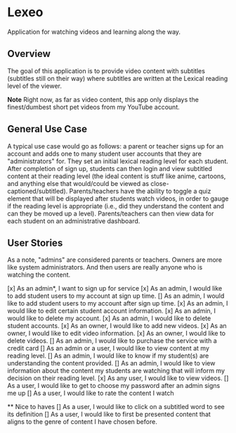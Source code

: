# Lexeo
Application for watching videos and learning along the way.

## Overview

The goal of this application is to provide video content with subtitles (subtitles still on their way) where subtitles are written at the Lexical reading level of the viewer.

**Note** Right now, as far as video content, this app only displays the finest/dumbest short pet videos from my YouTube account.

## General Use Case

A typical use case would go as follows: a parent or teacher signs up for an account and adds one to many student user accounts that they are "administrators" for. They set an initial lexical reading level for each student. After completion of sign up, students can then login and view subtitled content at their reading level (the ideal content is stuff like anime, cartoons, and anything else that would/could be viewed as close-captioned/subtitled). Parents/teachers have the ability to toggle a quiz element that will be displayed after students watch videos, in order to gauge if the reading level is appropriate (i.e., did they understand the content and can they be moved up a level). Parents/teachers can then view data for each student on an administrative dashboard.

## User Stories

As a note, "admins" are considered parents or teachers. Owners are more like system administrators. And then users are really anyone who is watching the content.

[x] As an admin*, I want to sign up for service
[x] As an admin, I would like to add student users to my account at sign up time.
[] As an admin, I would like to add student users to my account after sign up time.
[x] As an admin, I would like to edit certain student account information.
[x] As an admin, I would like to delete my account.
[x] As an admin, I would like to delete student accounts.
[x] As an owner, I would like to add new videos.
[x] As an owner, I would like to edit video information.
[x] As an owner, I would like to delete videos.
[] As an admin, I would like to purchase the service with a credit card
[] As an admin or a user, I would like to view content at my reading level.
[] As an admin, I would like to know if my student(s) are understanding the content provided.
[] As an admin, I would like to view information about the content my students are watching that will inform my decision on their reading level.
[x] As any user, I would like to view videos.
[] As a user, I would like to get to choose my password after an admin signs me up
[] As a user, I would like to rate the content I watch

** Nice to haves
[] As a user, I would like to click on a subtitled word to see its definition
[] As a user, I would like to first be presented content that aligns to the genre of content I have chosen before.
